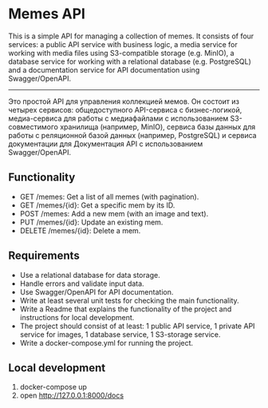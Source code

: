 
# Memes API

This is a simple API for managing a collection of memes. It consists of four services: a public API service with business logic, a media service for working with media files using S3-compatible storage (e.g. MinIO), a database service for working with a relational database (e.g. PostgreSQL) and a documentation service for API documentation using Swagger/OpenAPI.

---------------------------------------------------------------------------------

Это простой API для управления коллекцией мемов. Он состоит из четырех сервисов: общедоступного API-сервиса с бизнес-логикой, медиа-сервиса для работы с медиафайлами с использованием S3-совместимого хранилища (например, MinIO), сервиса базы данных для работы с реляционной базой данных (например, PostgreSQL) и сервиса документации для Документация API с использованием Swagger/OpenAPI.


## Functionality

- GET /memes: Get a list of all memes (with pagination).
- GET /memes/{id}: Get a specific mem by its ID.
- POST /memes: Add a new mem (with an image and text).
- PUT /memes/{id}: Update an existing mem.
- DELETE /memes/{id}: Delete a mem.

## Requirements

- Use a relational database for data storage.
- Handle errors and validate input data.
- Use Swagger/OpenAPI for API documentation.
- Write at least several unit tests for checking the main functionality.
- Write a Readme that explains the functionality of the project and instructions for local development.
- The project should consist of at least: 1 public API service, 1 private API service for images, 1 database service, 1 S3-storage service.
- Write a docker-compose.yml for running the project.

## Local development
1. docker-compose up
2. open http://127.0.0.1:8000/docs

